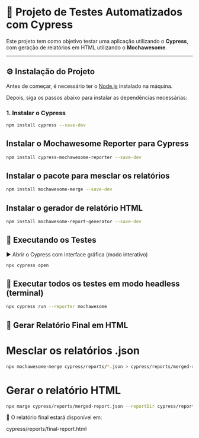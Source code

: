 # 📘 Projeto de Testes Automatizados com Cypress

Este projeto tem como objetivo testar uma aplicação utilizando o **Cypress**, com geração de relatórios em HTML utilizando o **Mochawesome**.


---

## ⚙️ Instalação do Projeto

Antes de começar, é necessário ter o [Node.js](https://nodejs.org/) instalado na máquina.

Depois, siga os passos abaixo para instalar as dependências necessárias:

### 1. Instalar o Cypress

```bash
npm install cypress --save-dev
```

## Instalar o Mochawesome Reporter para Cypress

```bash
npm install cypress-mochawesome-reporter --save-dev
```

## Instalar o pacote para mesclar os relatórios

```bash
npm install mochawesome-merge --save-dev
```

## Instalar o gerador de relatório HTML

```bash
npm install mochawesome-report-generator --save-dev
```

## 🚀 Executando os Testes
▶️ Abrir o Cypress com interface gráfica (modo interativo)

```bash
npx cypress open
```

## 🧪 Executar todos os testes em modo headless (terminal)

```bash
npx cypress run --reporter mochawesome
```

## 🧾 Gerar Relatório Final em HTML

# Mesclar os relatórios .json

```bash
npx mochawesome-merge cypress/reports/*.json > cypress/reports/merged-report.json
```

# Gerar o relatório HTML

```bash
npx marge cypress/reports/merged-report.json --reportDir cypress/reports --reportFilename final-report
```

📂 O relatório final estará disponível em:

cypress/reports/final-report.html
